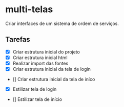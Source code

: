 # multi-telas
Criar interfaces de um sistema de ordem de serviços.


## Tarefas 

- [X] Criar estrutura inicial do projeto
- [X] Criar estrutura inicial html
- [X] Realizar import das fontes
- [X] Criar estrutura inicial da tela de login
- [] Criar estrutura inicial da tela de iníco
- [X] Estilizar tela de login
- [] Estilizar tela de início
